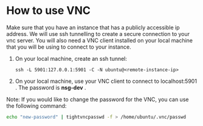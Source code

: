 # How to use VNC

Make sure that you have an instance that has a publicly accessible ip address.
We will use ssh tunnelling to create a secure connection to your vnc server. You
will also need a VNC client installed on your local machine that you will be
using to connect to your instance.

1. On your local machine, create an ssh tunnel:
    ```
    ssh -L 5901:127.0.0.1:5901 -C -N ubuntu@<remote-instance-ip>
    ```
2. On your local machine, use your VNC client to connect to localhost:5901 .
The password is **nsg-dev** .

Note: If you would like to change the password for the VNC, you can use the
following command:
``` bash
echo "new-password" | tightvncpasswd -f > /home/ubuntu/.vnc/passwd
```